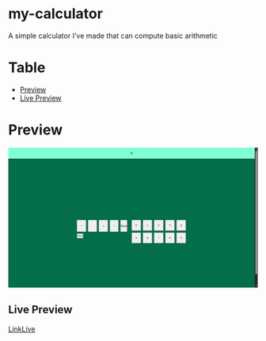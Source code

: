 # my-calculator
A simple calculator I've made that can compute basic arithmetic

# Table

- [Preview](#preview)
- [Live Preview](#live-preview)

# Preview

![PreviewImage](./preview/preview.png)

## Live Preview

[LinkLive](https://wenardken57.github.io/my-calculator/)
